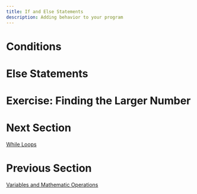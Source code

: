 ```yaml
---
title: If and Else Statements
description: Adding behavior to your program
---
```


# Conditions

# Else Statements

# Exercise: Finding the Larger Number

# Next Section
[While Loops](7-while.md)

# Previous Section
[Variables and Mathematic Operations](5-variables.md)